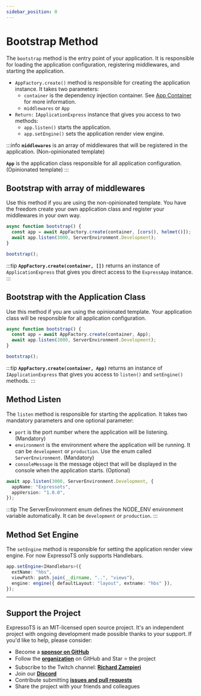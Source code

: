 ```yaml
---
sidebar_position: 0
---
```


# Bootstrap Method

The `bootstrap` method is the entry point of your application. It is responsible for loading the application configuration, registering middlewares, and starting the application.

- `AppFactory.create()` method is responsible for creating the application instance. It takes two parameters:
  - `container` is the dependency injection container. See [App Container](../overview/app-container.md) for more information.
  - `middlewares` or `App`
- `Return:` `IApplicationExpress` instance that gives you access to two methods:
  - `app.listen()` starts the application.
  - `app.setEngine()` sets the application render view engine.

:::info
**`middlewares`** is an array of middlewares that will be registered in the application. (Non-opinionated template)

**`App`** is the application class responsible for all application configuration. (Opinionated template)
:::

## Bootstrap with array of middlewares

Use this method if you are using the non-opinionated template. You have the freedom create your own application class and register your middlewares in your own way.

```typescript
async function bootstrap() {
  const app = await AppFactory.create(container, [cors(), helmet()]);
  await app.listen(3000, ServerEnvironment.Development);
}

bootstrap();
```

:::tip
**`AppFactory.create(container, [])`** returns an instance of `ApplicationExpress` that gives you direct access to the `ExpressApp` instance.
:::

## Bootstrap with the Application Class

Use this method if you are using the opinionated template. Your application class will be responsible for all application configuration.

```typescript
async function bootstrap() {
  const app = await AppFactory.create(container, App);
  await app.listen(3000, ServerEnvironment.Development);
}

bootstrap();
```

:::tip
**`AppFactory.create(container, App)`** returns an instance of `IApplicationExpress` that gives you access to `listen()` and `setEngine()` methods.
:::

## Method Listen

The `listen` method is responsible for starting the application. It takes two mandatory parameters and one optional parameter:

- `port` is the port number where the application will be listening. (Mandatory)
- `environment` is the environment where the application will be running. It can be `development` or `production`. Use the enum called `ServerEnvironment`. (Mandatory)
- `consoleMessage` is the message object that will be displayed in the console when the application starts. (Optional)

```typescript
await app.listen(3000, ServerEnvironment.Development, {
  appName: "Expressots",
  appVersion: "1.0.0",
});
```

:::tip
The ServerEnvironment enum defines the NODE_ENV environment variable automatically. It can be `development` or `production`.
:::

## Method Set Engine

The `setEngine` method is responsible for setting the application render view engine. For now ExpressoTS only supports Handlebars.

```typescript
app.setEngine<IHandlebars>({
  extName: "hbs",
  viewPath: path.join(__dirname, "..", "views"),
  engine: engine({ defaultLayout: "layout", extname: "hbs" }),
});
```

---

## Support the Project

ExpressoTS is an MIT-licensed open source project. It's an independent project with ongoing development made possible thanks to your support. If you'd like to help, please consider:

- Become a **[sponsor on GitHub](https://github.com/sponsors/expressots)**
- Follow the **[organization](https://github.com/expressots)** on GitHub and Star ⭐ the project
- Subscribe to the Twitch channel: **[Richard Zampieri](https://www.twitch.tv/richardzampieri)**
- Join our **[Discord](https://discord.com/invite/PyPJfGK)**
- Contribute submitting **[issues and pull requests](https://github.com/expressots/expressots/issues/new/choose)**
- Share the project with your friends and colleagues
